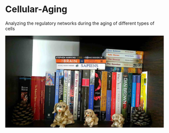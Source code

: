 # Cellular-Aging
Analyzing the regulatory networks during the aging of different types of cells

![images](banner.jpg)

